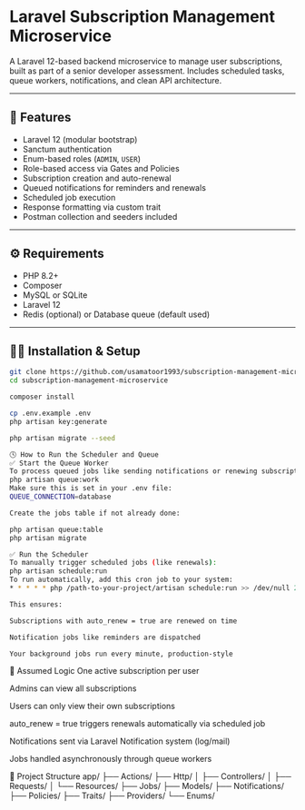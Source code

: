 # Laravel Subscription Management Microservice

A Laravel 12-based backend microservice to manage user subscriptions, built as part of a senior developer assessment. Includes scheduled tasks, queue workers, notifications, and clean API architecture.

---

## 🚀 Features

- Laravel 12 (modular bootstrap)
- Sanctum authentication
- Enum-based roles (`ADMIN`, `USER`)
- Role-based access via Gates and Policies
- Subscription creation and auto-renewal
- Queued notifications for reminders and renewals
- Scheduled job execution
- Response formatting via custom trait
- Postman collection and seeders included

---

## ⚙️ Requirements

- PHP 8.2+
- Composer
- MySQL or SQLite
- Laravel 12
- Redis (optional) or Database queue (default used)

---

## 🧑‍💻 Installation & Setup

```bash
git clone https://github.com/usamatoor1993/subscription-management-microservice
cd subscription-management-microservice

composer install

cp .env.example .env
php artisan key:generate

php artisan migrate --seed

🕓 How to Run the Scheduler and Queue
✅ Start the Queue Worker
To process queued jobs like sending notifications or renewing subscriptions:
php artisan queue:work
Make sure this is set in your .env file:
QUEUE_CONNECTION=database

Create the jobs table if not already done:

php artisan queue:table
php artisan migrate

✅ Run the Scheduler
To manually trigger scheduled jobs (like renewals):
php artisan schedule:run
To run automatically, add this cron job to your system:
* * * * * php /path-to-your-project/artisan schedule:run >> /dev/null 2>&1 

This ensures:

Subscriptions with auto_renew = true are renewed on time

Notification jobs like reminders are dispatched

Your background jobs run every minute, production-style
```


🧠 Assumed Logic
One active subscription per user

Admins can view all subscriptions

Users can only view their own subscriptions

auto_renew = true triggers renewals automatically via scheduled job

Notifications sent via Laravel Notification system (log/mail)

Jobs handled asynchronously through queue workers



📂 Project Structure
app/
├── Actions/
├── Http/
│   ├── Controllers/
│   ├── Requests/
│   └── Resources/
├── Jobs/
├── Models/
├── Notifications/
├── Policies/
├── Traits/
├── Providers/
└── Enums/

